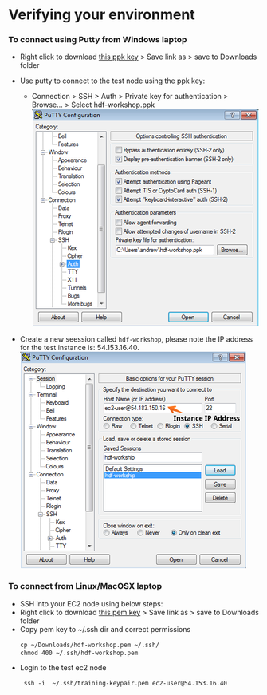 
# Verifying your environment



### To connect using Putty from Windows laptop

- Right click to download [this ppk key](https://raw.githubusercontent.com/jdye64/HDF-Workshop/master/hdf-workshop.ppk) > Save link as > save to Downloads folder
- Use putty to connect to the test node using the ppk key:
  - Connection > SSH > Auth > Private key for authentication > Browse... > Select hdf-workshop.ppk
![Image](https://raw.githubusercontent.com/jdye64/HDF-Workshop/master/putty.png)

- Create a new seession called `hdf-workshop`, please note the IP address for the test instance is: 54.153.16.40.
![Image](https://github.com/jdye64/HDF-Workshop/raw/master/putty-session.png)


### To connect from Linux/MacOSX laptop

- SSH into your EC2 node using below steps:
- Right click to download [this pem key](https://raw.githubusercontent.com/jdye64/HDF-Workshop/master/hdf-workshop.pem)  > Save link as > save to Downloads folder
- Copy pem key to ~/.ssh dir and correct permissions
    ```
    cp ~/Downloads/hdf-workshop.pem ~/.ssh/
    chmod 400 ~/.ssh/hdf-workshop.pem
    ```
 - Login to the test ec2 node
    ```
     ssh -i  ~/.ssh/training-keypair.pem ec2-user@54.153.16.40

    ```
